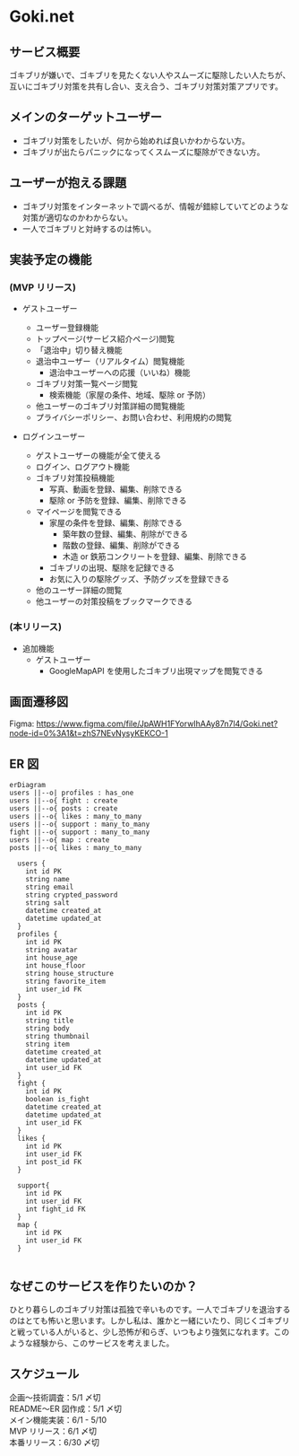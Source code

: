 # Goki.net

## サービス概要

ゴキブリが嫌いで、ゴキブリを見たくない人やスムーズに駆除したい人たちが、互いにゴキブリ対策を共有し合い、支え合う、ゴキブリ対策対策アプリです。

## メインのターゲットユーザー

- ゴキブリ対策をしたいが、何から始めれば良いかわからない方。
- ゴキブリが出たらパニックになってくスムーズに駆除ができない方。

## ユーザーが抱える課題

- ゴキブリ対策をインターネットで調べるが、情報が錯綜していてどのような対策が適切なのかわからない。
- 一人でゴキブリと対峙するのは怖い。

## 実装予定の機能

### (MVP リリース)

- ゲストユーザー

  - ユーザー登録機能
  - トップページ(サービス紹介ページ)閲覧
  - 「退治中」切り替え機能
  - 退治中ユーザー（リアルタイム）閲覧機能
    - 退治中ユーザーへの応援（いいね）機能
  - ゴキブリ対策一覧ページ閲覧
    - 検索機能（家屋の条件、地域、駆除 or 予防）
  - 他ユーザーのゴキブリ対策詳細の閲覧機能
  - プライバシーポリシー、お問い合わせ、利用規約の閲覧

- ログインユーザー
  - ゲストユーザーの機能が全て使える
  - ログイン、ログアウト機能
  - ゴキブリ対策投稿機能
    - 写真、動画を登録、編集、削除できる
    - 駆除 or 予防を登録、編集、削除できる
  - マイページを閲覧できる
    - 家屋の条件を登録、編集、削除できる
      - 築年数の登録、編集、削除ができる
      - 階数の登録、編集、削除ができる
      - 木造 or 鉄筋コンクリートを登録、編集、削除できる
    - ゴキブリの出現、駆除を記録できる
    - お気に入りの駆除グッズ、予防グッズを登録できる
  - 他のユーザー詳細の閲覧
  - 他ユーザーの対策投稿をブックマークできる

### (本リリース)

- 追加機能
  - ゲストユーザー
    - GoogleMapAPI を使用したゴキブリ出現マップを閲覧できる

## 画面遷移図

Figma: https://www.figma.com/file/JpAWH1FYorwIhAAy87n7l4/Goki.net?node-id=0%3A1&t=zhS7NEvNysyKEKCO-1

## ER 図

```mermaid
erDiagram
users ||--o| profiles : has_one
users ||--o{ fight : create
users ||--o{ posts : create
users ||--o{ likes : many_to_many
users ||--o{ support : many_to_many
fight ||--o{ support : many_to_many
users ||--o{ map : create
posts ||--o{ likes : many_to_many

  users {
    int id PK
    string name
    string email
    string crypted_password
    string salt
    datetime created_at
    datetime updated_at
  }
  profiles {
    int id PK
    string avatar
    int house_age
    int house_floor
    string house_structure
    string favorite_item
    int user_id FK
  }
  posts {
    int id PK
    string title
    string body
    string thumbnail
    string item
    datetime created_at
    datetime updated_at
    int user_id FK
  }
  fight {
    int id PK
    boolean is_fight
    datetime created_at
    datetime updated_at
    int user_id FK
  }
  likes {
    int id PK
    int user_id FK
    int post_id FK
  }

  support{
    int id PK
    int user_id FK
    int fight_id FK
  }
  map {
    int id PK
    int user_id FK
  }


```

## なぜこのサービスを作りたいのか？

ひとり暮らしのゴキブリ対策は孤独で辛いものです。一人でゴキブリを退治するのはとても怖いと思います。しかし私は、誰かと一緒にいたり、同じくゴキブリと戦っている人がいると、少し恐怖が和らぎ、いつもより強気になれます。このような経験から、このサービスを考えました。

## スケジュール

企画〜技術調査：5/1 〆切</br>
README〜ER 図作成：5/1 〆切</br>
メイン機能実装：6/1 - 5/10</br>
MVP リリース：6/1 〆切</br>
本番リリース：6/30 〆切</br>
